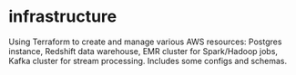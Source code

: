 # infrastructure
Using Terraform to create and manage various AWS resources: Postgres instance, Redshift data warehouse, EMR cluster for Spark/Hadoop jobs, Kafka cluster for stream processing.  Includes some configs and schemas.
